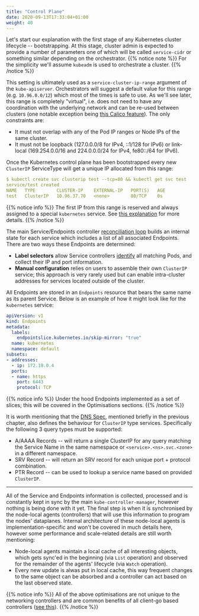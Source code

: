 ```yaml
---
title: "Control Plane"
date: 2020-09-13T17:33:04+01:00
weight: 40
---
```


Let's start our explanation with the first stage of any Kubernetes cluster lifecycle -- bootstrapping. At this stage, cluster admin is expected to provide a number of parameters one of which will be called `service-cidr` or something similar depending on the orchestrator. 
{{% notice note %}}
For the simplicity we'll assume `kubeadm` is used to orchestrate a cluster.
{{% /notice %}}

This setting is ultimately used as a `service-cluster-ip-range` argument of the `kube-apiserver`. Orchestrators will suggest a default value for this range (e.g. `10.96.0.0/12`) which most of the times is safe to use. As we'll see later, this range is completely "virtual", i.e. does not need to have any coordination with the underlying network and can be re-used between clusters (one notable exception being [this Calico feature](https://docs.projectcalico.org/networking/advertise-service-ips#advertise-service-cluster-ip-addresses)). The only constraints are:

- It must not overlap with any of the Pod IP ranges or Node IPs of the same cluster.
- It must not be loopback (127.0.0.0/8 for IPv4, ::1/128 for IPv6) or link-local (169.254.0.0/16 and 224.0.0.0/24 for IPv4, fe80::/64 for IPv6).

Once the Kubernetes control plane has been bootstrapped every new `ClusterIP` ServiceType will get a unique IP allocated from this range:


```yaml
$ kubectl create svc clusterip test --tcp=80 && kubectl get svc test
service/test created
NAME   TYPE        CLUSTER-IP    EXTERNAL-IP   PORT(S)   AGE
test   ClusterIP   10.96.37.70   <none>        80/TCP    0s
```

{{% notice info %}}
The first IP from this range is reserved and always assigned to a special `kubernetes` service. See [this explanation](https://networkop.co.uk/post/2020-06-kubernetes-default/) for more details.
{{% /notice %}}


The main Service/Endpoints controller [reconciliation loop](https://github.com/kubernetes/kubernetes/blob/52eea971c57580c6b1b74f0a12bf9cc6083a4d6b/pkg/controller/endpoint/endpoints_controller.go#L378) builds an internal state for each service which includes a list of all associated Endpoints. There are two ways these Endpoints are determined:


- **Label selectors** allow Service controllers [identify](https://github.com/kubernetes/kubernetes/blob/52eea971c57580c6b1b74f0a12bf9cc6083a4d6b/pkg/controller/endpoint/endpoints_controller.go#L414) all matching Pods, and collect their IP and port information.
- **Manual configuration** relies on users to assemble their own `ClusterIP` service; this approach is very rarely used but can enable intra-cluster addresses for services located outside of the cluster.

All Endpoints are stored in an `Endpoints` resource that bears the same name as its parent Service. Below is an example of how it might look like for the `kubernetes` service:

```yaml
apiVersion: v1
kind: Endpoints
metadata:
  labels:
    endpointslice.kubernetes.io/skip-mirror: "true"
  name: kubernetes
  namespace: default
subsets:
- addresses:
  - ip: 172.18.0.4
  ports:
  - name: https
    port: 6443
    protocol: TCP
```

{{% notice info %}}
Under the hood Endpoints implemented as a set of slices; this will be covered in the Optimisations sections.
{{% /notice %}}

It is worth mentioning that the [DNS Spec](https://github.com/kubernetes/dns/blob/master/docs/specification.md#23---records-for-a-service-with-clusterip), mentioned briefly in the previous chapter, also defines the behaviour for `ClusterIP` type services. Specifically the following 3 query types must be supported:

* A/AAAA Records -- will return a single ClusterIP for any query matching the Service Name in the same namespace or `<service>.<ns>.svc.<zone>` in a different namespace.
* SRV Record -- will return an SRV record for each unique port + protocol combination.
* PTR Record -- can be used to lookup a service name based on provided `ClusterIP`.


---

All of the Service and Endpoints information is collected, processed and is constantly kept in sync by the main `kube-controller-manager`, however nothing is being done with it yet. The final step is when it is synchronised by the node-local agents (controllers) that will use this information to program the nodes' dataplanes. Internal architecture of these node-local agents is implementation-specific and won't be covered in much details here, however some performance and scale-related details are still worth mentioning:
* Node-local agents maintain a local cache of all interesting objects, which gets sync'ed in the beginning (via `List` operation) and observed for the remainder of the agents' lifecycle (via `Watch` operation).
* Every new update is alwas put in local cache, this way frequent changes to the same object can be absorbed and a controller can act based on the last observed state.


{{% notice info %}}
All of the above optimisations are not unique to the networking controllers and are common benefits of all client-go based controllers ([see this](https://github.com/kubernetes/sample-controller/blob/master/docs/controller-client-go.md)).
{{% /notice %}}
